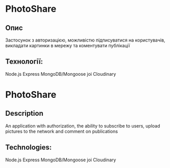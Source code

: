 # PhotoShare

## Опис

Застосунок з авторизацією, можливістю підписуватися на користувачів, викладати картинки в мережу та коментувати публікації

## Технології:

Node.js
Express
MongoDB/Mongoose
joi
Cloudinary

# PhotoShare

## Description

An application with authorization, the ability to subscribe to users, upload pictures to the network and comment on publications

## Technologies:

Node.js
Express
MongoDB/Mongoose
joi
Cloudinary
